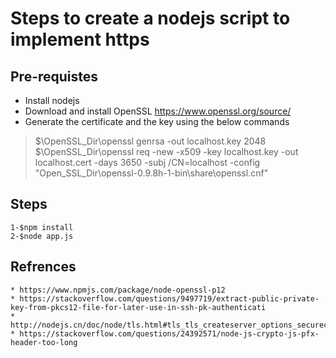 # Steps to create a nodejs script to implement https 

## Pre-requistes
 - Install nodejs
 - Download and install OpenSSL https://www.openssl.org/source/
 - Generate the certificate and the key using the below commands
>$\OpenSSL_Dir\openssl genrsa -out localhost.key 2048<br>
>$\OpenSSL_Dir\openssl req -new -x509 -key localhost.key -out localhost.cert -days 3650 -subj /CN=localhost -config "Open_SSL_Dir\openssl-0.9.8h-1-bin\share\openssl.cnf"
	
## Steps

	1-$npm install
	2-$node app.js
	

## Refrences

	* https://www.npmjs.com/package/node-openssl-p12
	* https://stackoverflow.com/questions/9497719/extract-public-private-key-from-pkcs12-file-for-later-use-in-ssh-pk-authenticati
	* http://nodejs.cn/doc/node/tls.html#tls_tls_createserver_options_secureconnectionlistener
	* https://stackoverflow.com/questions/24392571/node-js-crypto-js-pfx-header-too-long
